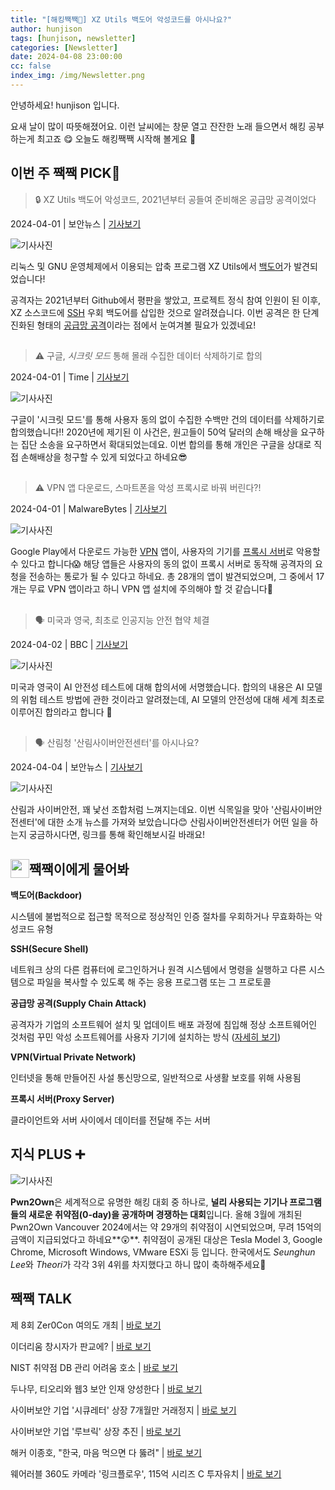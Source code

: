 ```yaml
---
title: "[해킹짹짹🐣] XZ Utils 백도어 악성코드를 아시나요?"
author: hunjison
tags: [hunjison, newsletter]
categories: [Newsletter]
date: 2024-04-08 23:00:00
cc: false
index_img: /img/Newsletter.png
---
```

안녕하세요! hunjison 입니다.

요새 날이 많이 따뜻해졌어요. 이런 날씨에는 창문 열고 잔잔한 노래 들으면서 해킹 공부하는게 최고죠 😋
오늘도 해킹짹짹 시작해 볼게요 🐤

## **이번 주 짹짹 PICK🐥**

> 🔒 XZ Utils 백도어 악성코드, 2021년부터 공들여 준비해온 공급망 공격이었다

2024-04-01 | 보안뉴스 | [기사보기](https://m.boannews.com/html/detail.html?idx=128372) 

![기사사진](newsletter0408/image1.png)

리눅스 및 GNU 운영체제에서 이용되는 압축 프로그램 XZ Utils에서 [백도어](#짹짹-TALK)가 발견되었습니다! 

공격자는 2021년부터 Github에서 평판을 쌓았고, 프로젝트 정식 참여 인원이 된 이후, XZ 소스코드에 [SSH](#짹짹-TALK) 우회 백도어를 삽입한 것으로 알려졌습니다. 이번 공격은 한 단계 진화된 형태의 [공급망 공격](#짹짹-TALK)이라는 점에서 눈여겨볼 필요가 있겠네요!

## 
> ⚠️ 구글, *시크릿 모드* 통해 몰래 수집한 데이터 삭제하기로 합의

2024-04-01 | Time | [기사보기](https://time.com/6962521/google-incognito-lawsuit-data-settlement/)

![기사사진](newsletter0408/image2.png)

구글이 '시크릿 모드'를 통해 사용자 동의 없이 수집한 수백만 건의 데이터를 삭제하기로 합의했습니다‼️ 2020년에 제기된 이 사건은, 원고들이 50억 달러의 손해 배상을 요구하는 집단 소송을 요구하면서 확대되었는데요. 이번 합의를 통해 개인은 구글을 상대로 직접 손해배상을 청구할 수 있게 되었다고 하네요😎

## 
> ⚠️ VPN 앱 다운로드, 스마트폰을 악성 프록시로 바꿔 버린다?!

2024-04-01 | MalwareBytes | [기사보기](https://www.malwarebytes.com/blog/news/2024/04/free-vpn-apps-turn-android-phones-into-criminal-proxies)

![기사사진](newsletter0408/image3.png)

Google Play에서 다운로드 가능한 [VPN](#짹짹-TALK) 앱이, 사용자의 기기를 [프록시 서버](#짹짹-TALK)로 악용할 수 있다고 합니다😱 해당 앱들은 사용자의 동의 없이 프록시 서버로 동작해 공격자의 요청을 전송하는 통로가 될 수 있다고 하네요. 총 28개의 앱이 발견되었으며, 그 중에서 17개는 무료 VPN 앱이라고 하니 VPN 앱 설치에 주의해야 할 것 같습니다🚨

## 
> 🗣 미국과 영국, 최초로 인공지능 안전 협약 체결

2024-04-02 | BBC | [기사보기](https://www.bbc.com/news/technology-68675654)

![기사사진](newsletter0408/image4.png)

미국과 영국이 AI 안전성 테스트에 대해 합의서에 서명했습니다. 합의의 내용은 AI 모델의 위험 테스트 방법에 관한 것이라고 알려졌는데, AI 모델의 안전성에 대해 세계 최초로 이루어진 합의라고 합니다 🙌 

## 
> 🗣 산림청 '산림사이버안전센터'를 아시나요?

2024-04-04 | 보안뉴스 | [기사보기](https://m.boannews.com/html/detail.html?tab_type=1&idx=128523) 

![기사사진](newsletter0408/image5.png)

산림과 사이버안전, 꽤 낯선 조합처럼 느껴지는데요. 이번 식목일을 맞아 '산림사이버안전센터'에 대한 소개 뉴스를 가져와 보았습니다😊 산림사이버안전센터가 어떤 일을 하는지 궁금하시다면, 링크를 통해 확인해보시길 바래요!

## 짹짹이에게 물어봐 <img src="/img/keyword.gif" width="30" height="30" style="float:left;"/> 

**백도어(Backdoor)**

시스템에 불법적으로 접근할 목적으로 정상적인 인증 절차를 우회하거나 무효화하는 악성코드 유형

**SSH(Secure Shell)**

네트워크 상의 다른 컴퓨터에 로그인하거나 원격 시스템에서 명령을 실행하고 다른 시스템으로 파일을 복사할 수 있도록 해 주는 응용 프로그램 또는 그 프로토콜

**공급망 공격(Supply Chain Attack)**

공격자가 기업의 소프트웨어 설치 및 업데이트 배포 과정에 침입해 정상 소프트웨어인 것처럼 꾸민 악성 소프트웨어를 사용자 기기에 설치하는 방식 ([자세히 보기](https://m.boannews.com/html/detail.html?idx=122516))

**VPN(Virtual Private Network)**

인터넷을 통해 만들어진 사설 통신망으로, 일반적으로 사생활 보호를 위해 사용됨 

**프록시 서버(Proxy Server)**

클라이언트와 서버 사이에서 데이터를 전달해 주는 서버

## 지식 PLUS ➕

![기사사진](newsletter0408/image6.png)

**Pwn2Own**은 세계적으로 유명한 해킹 대회 중 하나로, **널리 사용되는 기기나 프로그램들의 새로운 취약점(0-day)을 공개하며 경쟁하는 대회**입니다. 올해 3월에 개최된 Pwn2Own Vancouver 2024에서는 약 29개의 취약점이 시연되었으며, 무려 15억의 금액이 지급되었다고 하네요**😲**. 취약점이 공개된 대상은 Tesla Model 3, Google Chrome, Microsoft Windows, VMware ESXi 등 입니다. 한국에서도 *Seunghun Lee*와 *Theori*가 각각 3위 4위를 차지했다고 하니 많이 축하해주세요🎉


## 짹짹 TALK

제 8회 Zer0Con 여의도 개최 | [바로 보기](https://www.dailysecu.com/news/articleView.html?idxno=154657)

이더리움 창시자가 판교에? | [바로 보기](https://www.hankyung.com/article/2024033190877)

NIST 취약점 DB 관리 어려움 호소 | [바로 보기](https://boannews.com/media/view.asp?idx=128491&page=6&kind=1)

두나무, 티오리와 웹3 보안 인재 양성한다 | [바로 보기](https://www.econovill.com/news/articleView.html?idxno=651139)

사이버보안 기업 '시큐레터' 상장 7개월만 거래정지 | [바로 보기](https://m.boannews.com/html/detail.html?idx=128602&kind=&sub_kind=)

사이버보안 기업 '루브릭' 상장 추진 | [바로 보기](https://www.digitaltoday.co.kr/news/articleView.html?idxno=511738)

해커 이종호, "한국, 마음 먹으면 다 뚫려" | [바로 보기](https://www.hankyung.com/article/202404049502i)

웨어러블 360도 카메라 '링크플로우', 115억 시리즈 C 투자유치 | [바로 보기](https://news.mt.co.kr/mtview.php?no=2024040411060469126)